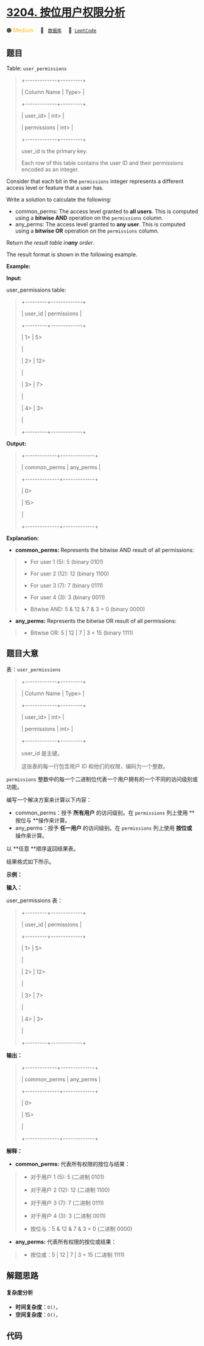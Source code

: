 # [3204. 按位用户权限分析](https://leetcode.com/problems/bitwise-user-permissions-analysis)

🟠 <font color=#ffb800>Medium</font>&emsp; 🔖&ensp; [`数据库`](/tag/database.md)&emsp; 🔗&ensp;[`LeetCode`](https://leetcode.com/problems/bitwise-user-permissions-analysis)

## 题目

Table: `user_permissions`

> 
> 
> 
> 
> 
> +-------------+---------+
> 
> | Column Name | Type> 
> |
> 
> +-------------+---------+
> 
> | user_id> 
>  | int> 
>  |
> 
> | permissions | int> 
>  |
> 
> +-------------+---------+
> 
> user_id is the primary key.
> 
> Each row of this table contains the user ID and their permissions encoded as an integer.
> 
> 

Consider that each bit in the `permissions` integer represents a different
access level or feature that a user has.

Write a solution to calculate the following:

  * common_perms: The access level granted to **all users**. This is computed using a **bitwise AND** operation on the `permissions` column.
  * any_perms: The access level granted to **any user**. This is computed using a **bitwise OR** operation on the `permissions` column.

Return _the result table in**any** order_.

The result format is shown in the following example.



**Example:**

**Input:**

user_permissions table:

> 
> 
> 
> 
> 
> +---------+-------------+
> 
> | user_id | permissions |
> 
> +---------+-------------+
> 
> | 1> 
>    | 5> 
> > 
>    |
> 
> | 2> 
>    | 12> 
> > 
>   |
> 
> | 3> 
>    | 7> 
> > 
>    |
> 
> | 4> 
>    | 3> 
> > 
>    |
> 
> +---------+-------------+
> 
>  

**Output:**

> 
> 
> 
> 
> 
> +-------------+--------------+
> 
> | common_perms | any_perms   |
> 
> +--------------+-------------+
> 
> | 0> 
> > 
> > 
> | 15> 
> > 
>   |
> 
> +--------------+-------------+
> 
> > 
> 

**Explanation:**

  * **common_perms:** Represents the bitwise AND result of all permissions: 
> 
> * For user 1 (5): 5 (binary 0101)
> 
> * For user 2 (12): 12 (binary 1100)
> 
> * For user 3 (7): 7 (binary 0111)
> 
> * For user 4 (3): 3 (binary 0011)
> 
> * Bitwise AND: 5 & 12 & 7 & 3 = 0 (binary 0000)
  * **any_perms:** Represents the bitwise OR result of all permissions: 
> 
> * Bitwise OR: 5 | 12 | 7 | 3 = 15 (binary 1111)


## 题目大意

表：`user_permissions`

> 
> 
> 
> 
> 
> +-------------+---------+
> 
> | Column Name | Type> 
> |
> 
> +-------------+---------+
> 
> | user_id> 
>  | int> 
>  |
> 
> | permissions | int> 
>  |
> 
> +-------------+---------+
> 
> user_id 是主键。
> 
> 这张表的每一行包含用户 ID 和他们的权限，编码为一个整数。
> 
> 

`permissions` 整数中的每一个二进制位代表一个用户拥有的一个不同的访问级别或功能。

编写一个解决方案来计算以下内容：

  * common_perms：授予 **所有用户** 的访问级别。在 `permissions` 列上使用 **按位与  **操作来计算。
  * any_perms：授予 **任一用户** 的访问级别。在 `permissions` 列上使用 **按位或** 操作来计算。

以 **任意  **顺序返回结果表。

结果格式如下所示。



**示例：**

**输入：**

user_permissions 表：

> 
> 
> 
> 
> 
> +---------+-------------+
> 
> | user_id | permissions |
> 
> +---------+-------------+
> 
> | 1> 
>    | 5> 
> > 
>    |
> 
> | 2> 
>    | 12> 
> > 
>   |
> 
> | 3> 
>    | 7> 
> > 
>    |
> 
> | 4> 
>    | 3> 
> > 
>    |
> 
> +---------+-------------+
> 
>  

**输出：**

> 
> 
> 
> 
> 
> +-------------+--------------+
> 
> | common_perms | any_perms   |
> 
> +--------------+-------------+
> 
> | 0> 
> > 
> > 
> | 15> 
> > 
>   |
> 
> +--------------+-------------+
> 
> > 
> 

**解释：**

  * **common_perms:** 代表所有权限的按位与结果： 
> 
> * 对于用户 1 (5): 5 (二进制 0101)
> 
> * 对于用户 2 (12): 12 (二进制 1100)
> 
> * 对于用户 3 (7): 7 (二进制 0111)
> 
> * 对于用户 4 (3): 3 (二进制 0011)
> 
> * 按位与：5 & 12 & 7 & 3 = 0 (二进制 0000)
  * **any_perms:** 代表所有权限的按位或结果： 
> 
> * 按位或：5 | 12 | 7 | 3 = 15 (二进制 1111)


## 解题思路

#### 复杂度分析

- **时间复杂度**：`O()`，
- **空间复杂度**：`O()`，

## 代码

```javascript

```